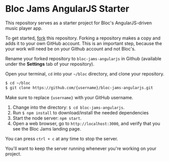 # Bloc Jams AngularJS Starter

This repository serves as a starter project for Bloc's AngularJS-driven music player app.

To get started, [fork](https://help.github.com/articles/fork-a-repo/) this repository. Forking a repository makes a copy and adds it to your own GitHub account. This is an important step, because the your work will need be on your Github account and not Bloc's.

Rename your forked repository to `bloc-jams-angularjs` in Github (available under the **Settings** tab of your repository).

Open your terminal, `cd` into your `~/bloc` directory, and clone your repository.

```bash
$ cd ~/bloc
$ git clone https://github.com/{username}/bloc-jams-angularjs.git
```

Make sure to replace `{username}` with your GitHub username.

1. Change into the directory: `$ cd bloc-jams-angularjs`.
2. Run `$ npm install` to download/install the needed dependencies
3. Start the node server: `npm start`.
4. Open a web browser, go to `http://localhost:3000`, and verify that you see the Bloc Jams landing page.

You can press `ctrl + c` at any time to stop the server.

You'll want to keep the server running whenever you're working on your project.
